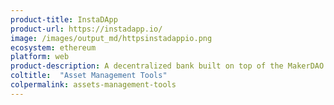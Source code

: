```yaml
---
product-title: InstaDApp
product-url: https://instadapp.io/
image: /images/output_md/httpsinstadappio.png
ecosystem: ethereum
platform: web
product-description: A decentralized bank built on top of the MakerDAO protocol to create an easy-to-use interface.
coltitle:  "Asset Management Tools"
colpermalink: assets-management-tools
---
```

